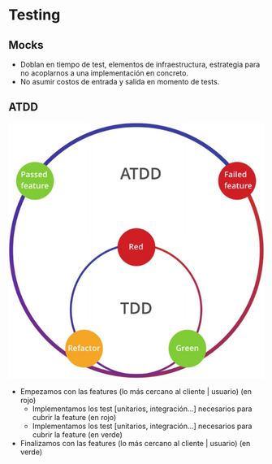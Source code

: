 # Testing

## Mocks

- Doblan en tiempo de test, elementos de infraestructura, estrategia para no acoplarnos a una implementación en concreto.
- No asumir costos de entrada y salida en momento de tests. 

## ATDD

![ATDD](./atdd.jpg)

- Empezamos con las features (lo más cercano al cliente | usuario) (en rojo)
  - Implementamos los test [unitarios, integración...] necesarios para cubrir la feature (en rojo)
  - Implementamos los test [unitarios, integración...] necesarios para cubrir la feature (en verde)
- Finalizamos con las features (lo más cercano al cliente | usuario) (en verde)
